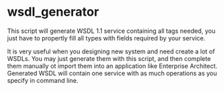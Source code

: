 wsdl_generator
==============

This script will generate WSDL 1.1 service containing all tags needed, you just have to propertly fill all types with fields required by your service.

It is very useful when you designing new system and need create a lot of WSDLs. You may just generate them with this script, and then complete them manually ot import them into an application like Enterprise Architect.
Generated WSDL will contain one service with as much operations as you specify in command line.
